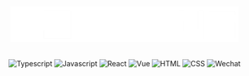 <div align="center">
  <a href="https://github.com/Cowjiang">
    <img class="logo" src="assets/logo-white.png" alt="" width=450>
  </a>
</div>
<br>

<div align="center">
  <a>

![Typescript](https://img.shields.io/badge/typecript-%F7DF1E.svg?style=for-the-badge&logo=typescript&logoColor=white&color=0078bd)
![Javascript](https://img.shields.io/badge/javscript-%F7DF1E.svg?style=for-the-badge&logo=javascript&logoColor=black&color=F7DF1E)
![React](https://img.shields.io/badge/react-%272c34.svg?style=for-the-badge&logo=react&logoColor=39dcf9&color=272c34)
![Vue](https://img.shields.io/badge/vue-%28b785.svg?style=for-the-badge&logo=vuedotjs&logoColor=white&color=28b785)
![HTML](https://img.shields.io/badge/html5-%3776AB.svg?style=for-the-badge&logo=html5&logoColor=white&color=E34F26)
![CSS](https://img.shields.io/badge/css3-%1572B6.svg?style=for-the-badge&logo=css3&logoColor=white&color=1572B6)
![Wechat](https://img.shields.io/badge/wechat-%3776AB.svg?style=for-the-badge&logo=wechat&logoColor=white&color=00bf65)

</a>
</div>